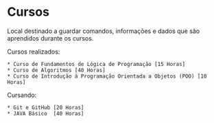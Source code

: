 # Cursos
 Local destinado a guardar comandos, informações e dados que são aprendidos durante os cursos.

Cursos realizados:

    * Curso de Fundamentos de Lógica de Programação [15 Horas]
    * Curso de Algoritmos [40 Horas]
    * Curso de Introdução à Programação Orientada a Objetos (POO) [10 Horas]

Cursando:

    * Git e GitHub [20 Horas]
    * JAVA Básico  [40 Horas]
